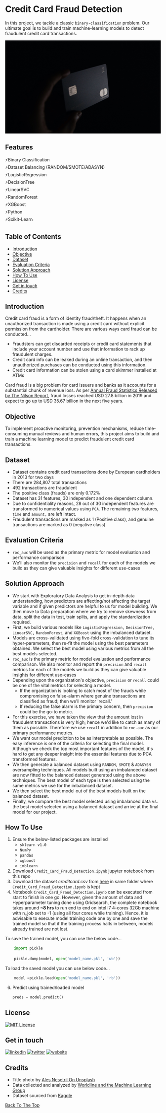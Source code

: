 # Credit Card Fraud Detection
In this project, we tackle a classic `binary-classification` problem. Our ultimate goal is to build and train machine-learning models to detect fraudulent credit card transactions.

<img src="https://github.com/sssingh/credit-card-fraud-detection/blob/main/images/main-project-image.jpg?raw=true" width="800" height="300" />

## Features
⚡Binary Classification  
⚡Dataset Balancing (RANDOM/SMOTE/ADASYN)  
⚡LogisticRegression  
⚡DecisionTree  
⚡LinearSVC  
⚡RandomForest  
⚡XGBoost  
⚡Python  
⚡Scikit-Learn  

## Table of Contents

- [Introduction](#introduction) 
- [Objective](#objective)
- [Dataset](#dataset)
- [Evaluation Criteria](#evaluation-criteria)
- [Solution Approach](#solution-approach)
- [How To Use](#how-to-use)
- [License](#license)
- [Get in touch](#get-in-touch)
- [Credits](#credits)


## Introduction
Credit card fraud is a form of identity fraud/theft. It happens when an unauthorized transaction is made using a credit card without
explicit permission from the cardholder. There are various ways card fraud can be conducted...
- Fraudsters can get discarded receipts or credit card statements that include your account number and use that information to rack up fraudulent charges.
- Credit card info can be leaked during an online transaction, and then unauthorized purchases can be conducted using this
information.
- Credit card information can be stolen using a card skimmer installed at ATMs

Card fraud is a big problem for card issuers and banks as it accounts for a substantial chunk of revenue loss. As per <a href="https://www.prnewswire.com/news-releases/payment-card-fraud-losses-reach-27-85-billion-300963232.html"> Annual Fraud Statistics Released by The Nilson Report</a>, fraud
losses reached USD 27.8 billion in 2019 and expect to go up to USD 35.67 billion in the next five years. 

## Objective
To implement proactive monitoring, prevention mechanisms, reduce time-consuming manual reviews and human errors, this project aims to build and train a machine learning model to predict fraudulent credit card transactions.

## Dataset
- Dataset contains credit card transactions done by European cardholders in 2013 for two days
- There are 284,807 total transactions
- 492 transactions are fraudulent 
- The positive class (frauds) are only 0.172%
- Dataset has 31 features, 30 independent and one dependent column.
- Due to confidentiality reasons, 28 out of 30 independent features are transformed to numerical values using `PCA`. The remaining two features, `time` and `amount,` are left intact.  
- Fraudulent transactions are marked as 1 (Positive class), and genuine transactions are marked as 0 (negative class)

## Evaluation Criteria
* `roc_auc` will be used as the primary metric for model evaluation and performance comparison
* We'll also monitor the `precision` and `recall` for each of the models we build as they can give valuable insights for different use-cases

## Solution Approach
- We start with Exploratory Data Analysis to get in-depth data understanding, how predictors are affecting/not affecting the target variable and if given predictors are helpful to us for model building.
We then move to Data preparation where we try to remove skewness from data, split the data in test, train splits, and apply the standardization required.
- First, we build various models like `LogisticRegression,` `DecisionTree,` `LinearSVC,` `RandomForest`, and `XGBoost` using the imbalanced dataset.
- Models are cross-validated using five-fold cross-validation to tune its hyper-parameters, then re-fit the model using the best parameters obtained.
We select the best model using various metrics from all the best models selected.
- `roc_auc` is the primary metric for model evaluation and performance comparison. We also monitor and report
the `precision` and `recall` metrics for each of the models we build as they can give valuable insights for different use-cases
- Depending upon the organization's objective, `precision` or `recall` could be one of the vital metrics for selecting a model. 
    - If the organization is looking to catch most of the frauds while compromising on false-alarm where genuine
    transactions are classified as fraud; then we'll monitor 'recall.' 
    - If reducing the false alarm is the primary concern, then
    `precision` could be the go-to metric.
- For this exercise, we have taken the view that the amount lost in fraudulent transactions is very high; hence we'd like to catch as many of them as possible. Therefore we use `recall` in addition to `roc-auc` as our primary performance metrics.
- We want our model prediction to be as interpretable as possible. The easy inference is one of the criteria for selecting the final
model. Although we check the top most important features of the model, it's hard to get any deeper insight into the essential features due to PCA transformed features.
- We then generate a balanced dataset using `RANDOM,` `SMOTE` & `ADASYSN` oversampling techniques.
All models built using an imbalanced dataset are now fitted to the balanced dataset generated using the above techniques.
The best model of each type is then selected using the same metrics we use for the imbalanced dataset.
- We then select the best model out of the best models built on the balanced dataset.
- Finally, we compare the best model selected using imbalanced data vs. the best model selected using a balanced dataset and
arrive at the final model for our project.

## How To Use
1. Ensure the below-listed packages are installed
    - `sklearn v1.0`
    - `NumPy`
    - `pandas`
    - `xgboost`
    - `imblearn`
2. Download `Credit_Card_Fraud_Detection.ipynb` jupyter notebook from this repo
3. Download the dataset *creditcard.csv* from [here](https://drive.google.com/file/d/1n_ddBvn2dThcYE2hnrXg3kM153dGQGxo/view?usp=sharing) in same folder where `Credit_Card_Fraud_Detection.ipynb` is kept
4. Notebook `Credit_Card_Fraud_Detection.ipynb` can be executed from start to finish in one go. However, given the amount of data and Hyperparameter tuning done using Gridsearch, the complete notebook takes around **~8 hrs** to run end to end on intel i7 4-cores 32Gb machine with n_job set to -1 (using all four cores while training). Hence, it is advisable to execute model training code one by one and save the trained model so that if the training process halts in between, models already trained are not lost.

To save the trained model, you can use the below code...
```python
    import pickle
    
    pickle.dump(model, open('model_name.pkl', 'wb'))

```

To load the saved model you can use below code...
```python
    model =pickle.load(open('model_name.pkl', 'rb'))

```
6. Predict using trained/loaded model
    ```python
    preds = model.predict()
    ```

## License
[![MIT License](https://img.shields.io/badge/License-MIT-green.svg)](https://choosealicense.com/licenses/mit/)

## Get in touch
[![linkedin](https://img.shields.io/badge/linkedin-0A66C2?style=for-the-badge&logo=linkedin&logoColor=white)](https://www.linkedin.com/sssingh)
[![twitter](https://img.shields.io/badge/twitter-1DA1F2?style=for-the-badge&logo=twitter&logoColor=white)](https://twitter.com/_sssingh)
[![website](https://img.shields.io/badge/website-000?style=for-the-badge&logo=ko-fi&logoColor=white)](https://datamatrix-ml.com/)


## Credits
- Title photo by [Ales Nesetril On Unsplash](https://unsplash.com/photos/ex_p4AaBxbs?utm_source=unsplash&utm_medium=referral&utm_content=creditShareLink)
- Data collected and analyzed by [Worldline and the Machine Learning Group](http://mlg.ulb.ac.be) 
- Dataset sourced from [Kaggle](https://www.kaggle.com/)

[Back To The Top](#Credit-Card-Fraud-Detection)
